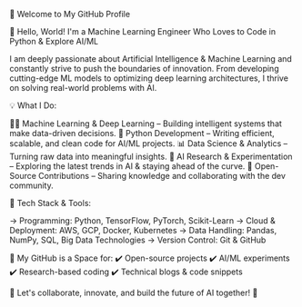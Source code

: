 🚀 Welcome to My GitHub Profile

👋 Hello, World! I'm a Machine Learning Engineer Who Loves to Code in Python & Explore AI/ML

I am deeply passionate about Artificial Intelligence & Machine Learning and constantly strive to push the boundaries of innovation. From developing cutting-edge ML models to optimizing deep learning architectures, I thrive on solving real-world problems with AI.

💡 What I Do:

👨‍💻 Machine Learning & Deep Learning – Building intelligent systems that make data-driven decisions.
🐍 Python Development – Writing efficient, scalable, and clean code for AI/ML projects.
📊 Data Science & Analytics – Turning raw data into meaningful insights.
🤖 AI Research & Experimentation – Exploring the latest trends in AI & staying ahead of the curve.
🚀 Open-Source Contributions – Sharing knowledge and collaborating with the dev community.

🔧 Tech Stack & Tools:

-> Programming: Python, TensorFlow, PyTorch, Scikit-Learn
-> Cloud & Deployment: AWS, GCP, Docker, Kubernetes
-> Data Handling: Pandas, NumPy, SQL, Big Data Technologies
-> Version Control: Git & GitHub

📌 My GitHub is a Space for:
✔️ Open-source projects
✔️ AI/ML experiments
✔️ Research-based coding
✔️ Technical blogs & code snippets

💬 Let's collaborate, innovate, and build the future of AI together! 🚀

